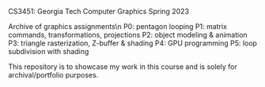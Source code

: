 CS3451: Georgia Tech Computer Graphics Spring 2023

Archive of graphics assignments\n
P0: pentagon looping
P1: matrix commands, transformations, projections
P2: object modeling & animation
P3: triangle rasterization, Z-buffer & shading
P4: GPU programming
P5: loop subdivision with shading

This repository is to showcase my work in this course and is solely for archival/portfolio purposes. 
